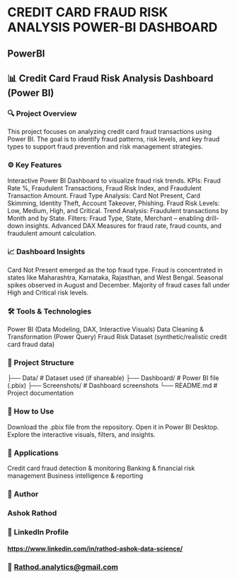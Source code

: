 # CREDIT CARD FRAUD RISK ANALYSIS POWER-BI DASHBOARD
## PowerBI
## 📊 Credit Card Fraud Risk Analysis Dashboard (Power BI)
### 🔍 Project Overview

This project focuses on analyzing credit card fraud transactions using Power BI.
The goal is to identify fraud patterns, risk levels, and key fraud types to support fraud prevention and risk management strategies.

### ⚙️ Key Features
Interactive Power BI Dashboard to visualize fraud risk trends.
KPIs: Fraud Rate %, Fraudulent Transactions, Fraud Risk Index, and Fraudulent Transaction Amount.
Fraud Type Analysis: Card Not Present, Card Skimming, Identity Theft, Account Takeover, Phishing.
Fraud Risk Levels: Low, Medium, High, and Critical.
Trend Analysis: Fraudulent transactions by Month and by State.
Filters: Fraud Type, State, Merchant – enabling drill-down insights.
Advanced DAX Measures for fraud rate, fraud counts, and fraudulent amount calculation.

### 📈 Dashboard Insights
Card Not Present emerged as the top fraud type.
Fraud is concentrated in states like Maharashtra, Karnataka, Rajasthan, and West Bengal.
Seasonal spikes observed in August and December.
Majority of fraud cases fall under High and Critical risk levels.

### 🛠️ Tools & Technologies
Power BI (Data Modeling, DAX, Interactive Visuals)
Data Cleaning & Transformation (Power Query)
Fraud Risk Dataset (synthetic/realistic credit card fraud data)

### 📂 Project Structure
├── Data/               # Dataset used (if shareable)
├── Dashboard/          # Power BI file (.pbix)
├── Screenshots/        # Dashboard screenshots
└── README.md           # Project documentation

### 🚀 How to Use
Download the .pbix file from the repository.
Open it in Power BI Desktop.
Explore the interactive visuals, filters, and insights.

### 📌 Applications
Credit card fraud detection & monitoring
Banking & financial risk management
Business intelligence & reporting

### 👤 Author

### Ashok Rathod

### 🔗 LinkedIn Profile
#### https://www.linkedin.com/in/rathod-ashok-data-science/
### 📧 Rathod.analytics@gmail.com
